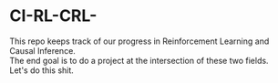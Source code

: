 # CI-RL-CRL-

This repo keeps track of our progress in Reinforcement Learning and Causal Inference.<br>
The end goal is to do a project at the intersection of these two fields.<br>
Let's do this shit.